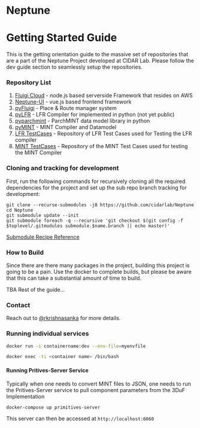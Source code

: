 # Neptune

# Getting Started Guide

This is the getting orientation guide to the massive set of repositories that are a part of the Neptune Project developed at CIDAR Lab. Please follow the dev guide section to seamlessly setup the repositories.

### Repository List

1. [Fluigi Cloud](https://github.com/CIDARLAB/Fluigi-Cloud) - node.js based serverside Framework that resides on AWS
1. [Neptune-UI](https://github.com/CIDARLAB/Neptune-UI) - vue.js based frontend framework
1. [pyFluigi](https://github.com/CIDARLAB/pyFluigi) - Place & Route manager system 
1. [pyLFR](https://github.com/CIDARLAB/pyLFR) - LFR Compiler for implemented in python (not yet public)
1. [pyparchmint](https://github.com/CIDARLAB/pyparchmint) - ParchMINT data model library in python
1. [pyMINT](https://github.com/CIDARLAB/pyMINT) - MINT Compiler and Datamodel
1. [LFR TestCases](https://github.com/CIDARLAB/LFR-TestCases) - Repository of LFR Test Cases used for Testing the LFR compiler
1. [MINT TestCases](https://github.com/CIDARLAB/MINT-TestCases) - Repository of the MINT Test Cases used for testing the MINT Compiler

### Cloning and tracking for development

First, run the following commands for recursively cloning all the required dependencies for the project and set up the sub repo branch tracking for development:

```
git clone --recurse-submodules -j8 https://github.com/cidarlab/Neptune
cd Neptune
git submodule update --init
git submodule foreach -q --recursive 'git checkout $(git config -f $toplevel/.gitmodules submodule.$name.branch || echo master)'
```
[Submodule Recipe Reference](https://gist.github.com/slavafomin/08670ec0c0e75b500edbaa5d43a5c93c)


### How to Build

Since there are there many packages in the project, building this project is going to be a pain. Use the docker to complete builds, but please be aware that this can take a substantial amount of time to build.

TBA Rest of the guide...

### Contact

Reach out to [@rkrishnasanka](https://github.com/rkrishnasanka) for more details.


### Running individual services

```bash
docker run -i containername:dev --env-file=myenvfile
```

```bash
docker exec -ti <container name> /bin/bash
```

#### Running Pritives-Server Service

Typically when one needs to convert MINT files to JSON, one needs to run the Pritives-Server service to pull component parameters from the 3DuF Implementation

```bash
docker-compose up primitives-server
```

This server can then be accessed at `http://localhost:6060`

